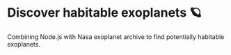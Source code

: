 # Discover habitable exoplanets 🪐
Combining Node.js with Nasa exoplanet archive to find potentially habitable exoplanets. 
